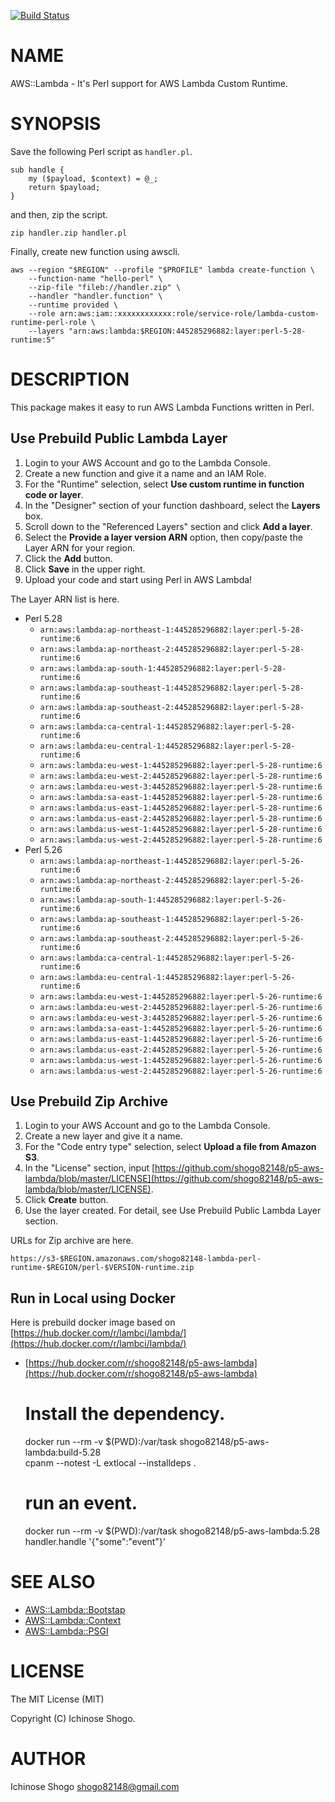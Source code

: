 [![Build Status](https://travis-ci.com/shogo82148/p5-aws-lambda.svg?branch=master)](https://travis-ci.com/shogo82148/p5-aws-lambda)
# NAME

AWS::Lambda - It's Perl support for AWS Lambda Custom Runtime.

# SYNOPSIS

Save the following Perl script as `handler.pl`.

    sub handle {
        my ($payload, $context) = @_;
        return $payload;
    }

and then, zip the script.

    zip handler.zip handler.pl

Finally, create new function using awscli.

    aws --region "$REGION" --profile "$PROFILE" lambda create-function \
        --function-name "hello-perl" \
        --zip-file "fileb://handler.zip" \
        --handler "handler.function" \
        --runtime provided \
        --role arn:aws:iam::xxxxxxxxxxxx:role/service-role/lambda-custom-runtime-perl-role \
        --layers "arn:aws:lambda:$REGION:445285296882:layer:perl-5-28-runtime:5"

# DESCRIPTION

This package makes it easy to run AWS Lambda Functions written in Perl.

## Use Prebuild Public Lambda Layer

1. Login to your AWS Account and go to the Lambda Console.
2. Create a new function and give it a name and an IAM Role.
3. For the "Runtime" selection, select **Use custom runtime in function code or layer**.
4. In the "Designer" section of your function dashboard, select the **Layers** box.
5. Scroll down to the "Referenced Layers" section and click **Add a layer**.
6. Select the **Provide a layer version ARN** option, then copy/paste the Layer ARN for your region.
7. Click the **Add** button.
8. Click **Save** in the upper right.
9. Upload your code and start using Perl in AWS Lambda!

The Layer ARN list is here.

- Perl 5.28
    - `arn:aws:lambda:ap-northeast-1:445285296882:layer:perl-5-28-runtime:6`
    - `arn:aws:lambda:ap-northeast-2:445285296882:layer:perl-5-28-runtime:6`
    - `arn:aws:lambda:ap-south-1:445285296882:layer:perl-5-28-runtime:6`
    - `arn:aws:lambda:ap-southeast-1:445285296882:layer:perl-5-28-runtime:6`
    - `arn:aws:lambda:ap-southeast-2:445285296882:layer:perl-5-28-runtime:6`
    - `arn:aws:lambda:ca-central-1:445285296882:layer:perl-5-28-runtime:6`
    - `arn:aws:lambda:eu-central-1:445285296882:layer:perl-5-28-runtime:6`
    - `arn:aws:lambda:eu-west-1:445285296882:layer:perl-5-28-runtime:6`
    - `arn:aws:lambda:eu-west-2:445285296882:layer:perl-5-28-runtime:6`
    - `arn:aws:lambda:eu-west-3:445285296882:layer:perl-5-28-runtime:6`
    - `arn:aws:lambda:sa-east-1:445285296882:layer:perl-5-28-runtime:6`
    - `arn:aws:lambda:us-east-1:445285296882:layer:perl-5-28-runtime:6`
    - `arn:aws:lambda:us-east-2:445285296882:layer:perl-5-28-runtime:6`
    - `arn:aws:lambda:us-west-1:445285296882:layer:perl-5-28-runtime:6`
    - `arn:aws:lambda:us-west-2:445285296882:layer:perl-5-28-runtime:6`
- Perl 5.26
    - `arn:aws:lambda:ap-northeast-1:445285296882:layer:perl-5-26-runtime:6`
    - `arn:aws:lambda:ap-northeast-2:445285296882:layer:perl-5-26-runtime:6`
    - `arn:aws:lambda:ap-south-1:445285296882:layer:perl-5-26-runtime:6`
    - `arn:aws:lambda:ap-southeast-1:445285296882:layer:perl-5-26-runtime:6`
    - `arn:aws:lambda:ap-southeast-2:445285296882:layer:perl-5-26-runtime:6`
    - `arn:aws:lambda:ca-central-1:445285296882:layer:perl-5-26-runtime:6`
    - `arn:aws:lambda:eu-central-1:445285296882:layer:perl-5-26-runtime:6`
    - `arn:aws:lambda:eu-west-1:445285296882:layer:perl-5-26-runtime:6`
    - `arn:aws:lambda:eu-west-2:445285296882:layer:perl-5-26-runtime:6`
    - `arn:aws:lambda:eu-west-3:445285296882:layer:perl-5-26-runtime:6`
    - `arn:aws:lambda:sa-east-1:445285296882:layer:perl-5-26-runtime:6`
    - `arn:aws:lambda:us-east-1:445285296882:layer:perl-5-26-runtime:6`
    - `arn:aws:lambda:us-east-2:445285296882:layer:perl-5-26-runtime:6`
    - `arn:aws:lambda:us-west-1:445285296882:layer:perl-5-26-runtime:6`
    - `arn:aws:lambda:us-west-2:445285296882:layer:perl-5-26-runtime:6`

## Use Prebuild Zip Archive

1. Login to your AWS Account and go to the Lambda Console.
2. Create a new layer and give it a name.
3. For the "Code entry type" selection, select **Upload a file from Amazon S3**.
4. In the "License" section, input [https://github.com/shogo82148/p5-aws-lambda/blob/master/LICENSE](https://github.com/shogo82148/p5-aws-lambda/blob/master/LICENSE).
5. Click **Create** button.
6. Use the layer created. For detail, see Use Prebuild Public Lambda Layer section.

URLs for Zip archive are here.

`https://s3-$REGION.amazonaws.com/shogo82148-lambda-perl-runtime-$REGION/perl-$VERSION-runtime.zip`

## Run in Local using Docker

Here is prebuild docker image based on [https://hub.docker.com/r/lambci/lambda/](https://hub.docker.com/r/lambci/lambda/)

- [https://hub.docker.com/r/shogo82148/p5-aws-lambda](https://hub.docker.com/r/shogo82148/p5-aws-lambda)

    # Install the dependency.
    docker run --rm -v $(PWD):/var/task shogo82148/p5-aws-lambda:build-5.28 \
        cpanm --notest -L extlocal --installdeps .

    # run an event.
    docker run --rm -v $(PWD):/var/task shogo82148/p5-aws-lambda:5.28 \
        handler.handle '{"some":"event"}'

# SEE ALSO

- [AWS::Lambda::Bootstap](https://metacpan.org/pod/AWS::Lambda::Bootstap)
- [AWS::Lambda::Context](https://metacpan.org/pod/AWS::Lambda::Context)
- [AWS::Lambda::PSGI](https://metacpan.org/pod/AWS::Lambda::PSGI)

# LICENSE

The MIT License (MIT)

Copyright (C) Ichinose Shogo.

# AUTHOR

Ichinose Shogo <shogo82148@gmail.com>
